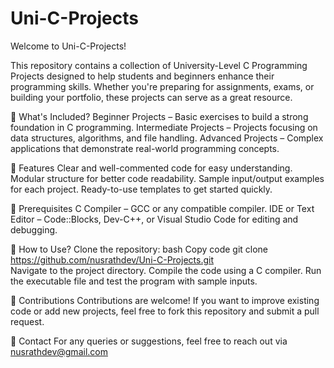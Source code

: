 # Uni-C-Projects

Welcome to Uni-C-Projects!

This repository contains a collection of University-Level C Programming Projects designed to help students and beginners enhance their programming skills. Whether you're preparing for assignments, exams, or building your portfolio, these projects can serve as a great resource.

📂 What's Included?
Beginner Projects – Basic exercises to build a strong foundation in C programming.
Intermediate Projects – Projects focusing on data structures, algorithms, and file handling.
Advanced Projects – Complex applications that demonstrate real-world programming concepts.

🚀 Features
Clear and well-commented code for easy understanding.
Modular structure for better code readability.
Sample input/output examples for each project.
Ready-to-use templates to get started quickly.

🔧 Prerequisites
C Compiler – GCC or any compatible compiler.
IDE or Text Editor – Code::Blocks, Dev-C++, or Visual Studio Code for editing and debugging.

📖 How to Use?
Clone the repository:
bash
Copy code
git clone https://github.com/nusrathdev/Uni-C-Projects.git  
Navigate to the project directory.
Compile the code using a C compiler.
Run the executable file and test the program with sample inputs.

🤝 Contributions
Contributions are welcome! If you want to improve existing code or add new projects, feel free to fork this repository and submit a pull request.

📧 Contact
For any queries or suggestions, feel free to reach out via nusrathdev@gmail.com
